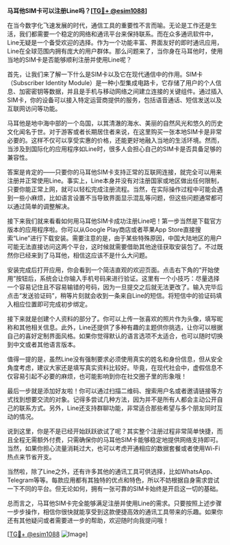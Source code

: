 **马耳他SIM卡可以注册Line吗？[[TG💪+ @esim1088](https://t.me/s/esim1088)]**

在当今数字化飞速发展的时代，通信工具的重要性不言而喻。无论是工作还是生活，我们都需要一个稳定的网络和通讯平台来保持联系。而在众多通讯软件中，Line无疑是一个备受欢迎的选择。作为一个功能丰富、界面友好的即时通讯应用，Line在全球范围内拥有庞大的用户群体。那么问题来了，当你身在马耳他时，使用当地的SIM卡是否能够顺利注册并使用Line呢？

首先，让我们来了解一下什么是SIM卡以及它在现代通信中的作用。SIM卡（Subscriber Identity Module）是一种小型集成电路卡，它存储了用户的个人信息、加密密钥等数据，并且是手机与移动网络之间建立连接的关键组件。通过插入SIM卡，你的设备可以接入特定运营商提供的服务，包括语音通话、短信发送以及互联网访问等功能。

马耳他是地中海中部的一个岛国，以其清澈的海水、美丽的自然风光和悠久的历史文化闻名于世。对于游客或者长期居住者来说，在这里购买一张本地SIM卡是非常必要的。这样不仅可以享受实惠的价格，还能更好地融入当地的生活环境。然而，当涉及到国际化的应用程序如Line时，很多人会担心自己的SIM卡是否具备足够的兼容性。

答案是肯定的——只要你的马耳他SIM卡支持正常的互联网连接，就完全可以用来注册并正常使用Line。事实上，Line本身并没有对注册国家或地区做出任何限制，只要你能正常上网，就可以轻松完成注册流程。当然，在实际操作过程中可能会遇到一些小麻烦，比如语言设置不当导致界面显示混乱等问题，但这些问题通常都可以通过简单的调整解决。

接下来我们就来看看如何用马耳他SIM卡成功注册Line吧！第一步当然是下载官方版本的应用程序啦。你可以从Google Play商店或者苹果App Store直接搜索“Line”进行下载安装。需要注意的是，由于某些特殊原因，中国大陆地区的用户可能无法直接访问这两个平台，这时候就需要借助其他途径获取安装包了。不过既然你已经来到了马耳他，相信这应该不是什么大问题。

安装完成后打开应用，你会看到一个简洁直观的欢迎页面。点击右下角的“开始使用”按钮后，系统会让你输入手机号码来进行验证。这里有一个小技巧：尽量选择一个容易记住且不容易输错的号码，因为一旦提交之后就无法更改了。输入完毕后点击“发送验证码”，稍等片刻就会收到一条来自Line的短信。将短信中的验证码填入相应位置即可完成初步绑定。

接下来就是创建个人资料的部分了。你可以上传一张喜欢的照片作为头像，填写昵称和其他相关信息。此外，Line还提供了多种有趣的主题供你挑选，让你可以根据自己的喜好定制界面风格。如果你觉得默认的语言选项不太适合，也可以随时切换到中文或者其他语言版本。

值得一提的是，虽然Line没有强制要求必须使用真实的姓名和身份信息，但从安全角度考虑，建议大家还是填写真实资料比较好。毕竟，在现代社会中，虚假信息不仅容易引起不必要的麻烦，也可能影响到你在社交圈子里的形象哦！

最后一步就是添加好友啦！你可以通过扫描二维码、搜索用户名或者邀请链接等方式找到想要交流的对象。记得多尝试几种方法，因为并不是所有人都会主动公开自己的联系方式。另外，Line还支持群聊功能，非常适合那些希望与多个朋友同时互动的情况。

说到这里，你是不是已经开始跃跃欲试了呢？其实整个注册过程非常简单快捷，而且全程无需额外付费，只需确保你的马耳他SIM卡能够稳定地提供网络支持即可。当然，如果你担心流量消耗过大，也可以考虑开通相应的数据套餐或者使用Wi-Fi热点来节省开支。

当然啦，除了Line之外，还有许多其他的通讯工具可供选择，比如WhatsApp、Telegram等等。每款应用都有其独特的优点和特色，所以不妨根据自身需求尝试一下不同的平台。但无论如何，拥有一张可靠的SIM卡始终是开启这一切的基础。

总而言之，马耳他SIM卡完全能够满足注册并使用Line的需求。只要按照上述步骤一步步操作，相信你很快就能享受到这款便捷高效的通讯工具带来的乐趣。如果你还有其他疑问或者需要进一步的帮助，欢迎随时向我提问哦！

[[TG💪+ @esim1088](https://t.me/s/esim1088) ![Image](https://i.postimg.cc/4NQfJmqS/Snipaste-2025-05-13-00-14-12.png)]
